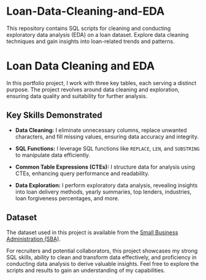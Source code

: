 # Loan-Data-Cleaning-and-EDA
This repository contains SQL scripts for cleaning and conducting exploratory data analysis (EDA) on a loan dataset. Explore data cleaning techniques and gain insights into loan-related trends and patterns.

# Loan Data Cleaning and EDA

In this portfolio project, I work with three key tables, each serving a distinct purpose. The project revolves around data cleaning and exploration, ensuring data quality and suitability for further analysis.

## Key Skills Demonstrated

- **Data Cleaning:** I eliminate unnecessary columns, replace unwanted characters, and fill missing values, ensuring data accuracy and integrity.
  
- **SQL Functions:** I leverage SQL functions like `REPLACE`, `LEN`, and `SUBSTRING` to manipulate data efficiently.

- **Common Table Expressions (CTEs):** I structure data for analysis using CTEs, enhancing query performance and readability.

- **Data Exploration:** I perform exploratory data analysis, revealing insights into loan delivery methods, yearly summaries, top lenders, industries, loan forgiveness percentages, and more.

## Dataset
The dataset used in this project is available from the [Small Business Administration (SBA)](https://data.sba.gov/dataset/ppp-foia).

For recruiters and potential collaborators, this project showcases my strong SQL skills, ability to clean and transform data effectively, and proficiency in conducting data analysis to derive valuable insights. Feel free to explore the scripts and results to gain an understanding of my capabilities.



